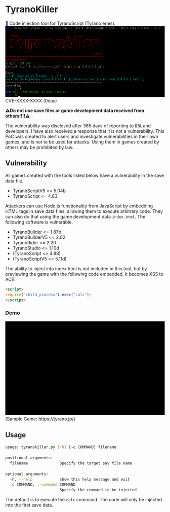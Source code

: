 # TyranoKiller
👻 Code injection tool for TyranoScript (Tyrano eries).  
![main.png](images/main.png)  
CVE-XXXX-XXXX (0day)  

**⚠Do not use save files or game development data received from others!!!!⚠**  

The vulnerability was disclosed after 365 days of reporting to [IPA](https://www.ipa.go.jp/) and developers.
I have also received a response that it is not a vulnerability.
This PoC was created to alert users and investigate vulnerabilities in their own games, and is not to be used for attacks.
Using them in games created by others may be prohibited by law.

## Vulnerability
All games created with the tools listed below have a vulnerability in the save data file.
- TyranoScriptV5 <= 5.04b  
- TyranoScript <= 4.83  

Attackers can use Node.js functionality from JavaScript by embedding HTML tags in save data files, allowing them to execute arbitrary code.
They can also do that using the game development data `index.html`.
The following software is vulnerable.
- TyranoBuilder <= 1.87b  
- TyranoBuilderV5 <= 2.02  
- TyranoRider <= 2.20  
- TyranoStudio <= 1.10d  
- (TyranoScript <= 4.88)  
- (TyranoScriptV5 <= 5.11d)  

The ability to inject into index.html is not included in this tool, but by previewing the game with the following code embedded, it becomes XSS to ACE.  
```html
<script>
require("child_process").exec("calc");
</script>
```

### Demo
![calc.gif](images/calc.gif)  
(Sample Game: https://tyrano.jp/)  

## Usage
```bash
usage: tyranokiller.py [-h] [-c COMMAND] filename

positional arguments:
  filename              Specify the target sav file name

optional arguments:
  -h, --help            show this help message and exit
  -c COMMAND, --command COMMAND
                        Specify the command to be injected
```
The default is to execute the `calc` command.
The code will only be injected into the first save data.  
